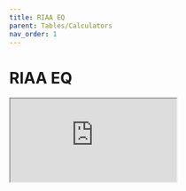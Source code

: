 ```yaml
---
title: RIAA EQ
parent: Tables/Calculators
nav_order: 1
---
```


# RIAA EQ

<div id="adobe-dc-view" style="height: 80vh;">
	<iframe src="https://docs.google.com/spreadsheets/d/e/2PACX-1vQA1U9x3HwPpg1rAhWvkDtTT-GVHk2g6dS2jJQPNJoi0GXV5iXw5j8U97OWbj267_jOaqvHdpWxcR7M/pubhtml?gid=0&amp;single=true&amp;widget=false&amp;headers=false"></iframe>
</div>
